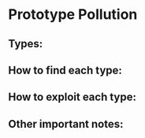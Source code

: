 # Prototype Pollution

## Types:

## How to find each type:

## How to exploit each type:

## Other important notes:
